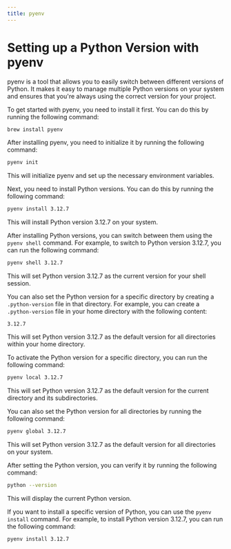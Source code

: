```yaml
---
title: pyenv
---
```


# Setting up a Python Version with pyenv

pyenv is a tool that allows you to easily switch between different versions of Python. It makes it easy to manage multiple Python versions on your system and ensures that you're always using the correct version for your project.

To get started with pyenv, you need to install it first. You can do this by running the following command:

```bash
brew install pyenv
```

After installing pyenv, you need to initialize it by running the following command:

```bash
pyenv init
```

This will initialize pyenv and set up the necessary environment variables.

Next, you need to install Python versions. You can do this by running the following command:

```bash
pyenv install 3.12.7
```

This will install Python version 3.12.7 on your system.

After installing Python versions, you can switch between them using the `pyenv shell` command. For example, to switch to Python version 3.12.7, you can run the following command:

```bash
pyenv shell 3.12.7
```

This will set Python version 3.12.7 as the current version for your shell session.

You can also set the Python version for a specific directory by creating a `.python-version` file in that directory. For example, you can create a `.python-version` file in your home directory with the following content:

```
3.12.7
```

This will set Python version 3.12.7 as the default version for all directories within your home directory.

To activate the Python version for a specific directory, you can run the following command:

```bash
pyenv local 3.12.7
```

This will set Python version 3.12.7 as the default version for the current directory and its subdirectories.

You can also set the Python version for all directories by running the following command:

```bash
pyenv global 3.12.7
```

This will set Python version 3.12.7 as the default version for all directories on your system.

After setting the Python version, you can verify it by running the following command:

```bash
python --version
```

This will display the current Python version.

If you want to install a specific version of Python, you can use the `pyenv install` command. For example, to install Python version 3.12.7, you can run the following command:

```bash
pyenv install 3.12.7
```
